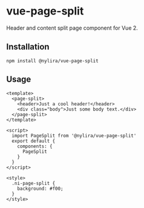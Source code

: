 # vue-page-split
Header and content split page component for Vue 2.

## Installation

    npm install @nylira/vue-page-split

## Usage

    <template>
      <page-split>
        <header>Just a cool header!</header>
        <div class="body">Just some body text.</div>
      </page-split>
    </template>

    <script>
      import PageSplit from '@nylira/vue-page-split'
      export default {
        components: {
          PageSplit
        }
      }
    </script>

    <style>
      .ni-page-split {
        background: #f00;
      }
    </style>

